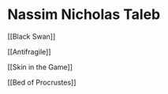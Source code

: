 # Nassim Nicholas Taleb

[[Black Swan]]

[[Antifragile]]

[[Skin in the Game]]

[[Bed of Procrustes]]

